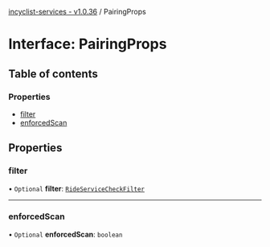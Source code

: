 [incyclist-services - v1.0.36](../README.md) / PairingProps

# Interface: PairingProps

## Table of contents

### Properties

- [filter](PairingProps.md#filter)
- [enforcedScan](PairingProps.md#enforcedscan)

## Properties

### filter

• `Optional` **filter**: [`RideServiceCheckFilter`](RideServiceCheckFilter.md)

___

### enforcedScan

• `Optional` **enforcedScan**: `boolean`
